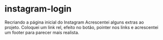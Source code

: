 # instagram-login
Recriando a página inicial do Instagram
Acrescentei alguns extras ao projeto.
Coloquei um link rel, efeito no botão, pointer nos links e acrescentei um footer para parecer mais realista.

